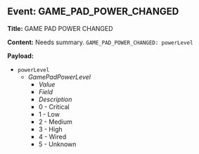 ## Event: GAME_PAD_POWER_CHANGED

**Title:** GAME PAD POWER CHANGED

**Content:**
Needs summary.
`GAME_PAD_POWER_CHANGED: powerLevel`

**Payload:**
- `powerLevel`
  - *GamePadPowerLevel*
    - *Value*
    - *Field*
    - *Description*
    - 0 - Critical
    - 1 - Low
    - 2 - Medium
    - 3 - High
    - 4 - Wired
    - 5 - Unknown